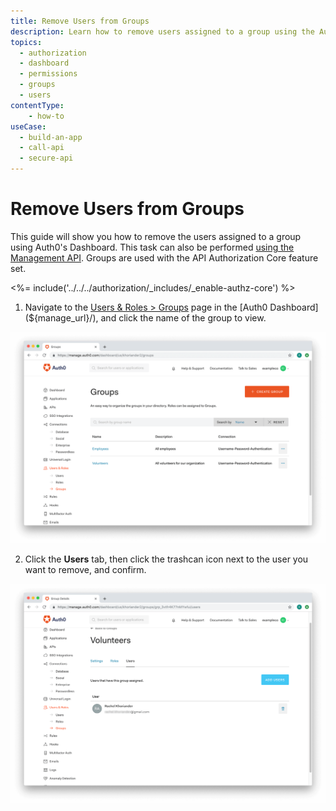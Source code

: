 ```yaml
---
title: Remove Users from Groups
description: Learn how to remove users assigned to a group using the Auth0 Management Dashboard. For use with Auth0's API Authorization Core feature set.
topics:
  - authorization
  - dashboard
  - permissions
  - groups
  - users
contentType: 
    - how-to
useCase:
  - build-an-app
  - call-api
  - secure-api
---
```

# Remove Users from Groups

This guide will show you how to remove the users assigned to a group using Auth0's Dashboard. This task can also be performed [using the Management API](/api/management/guides/groups/remove-group-users). Groups are used with the API Authorization Core feature set.

<%= include('../../../authorization/_includes/_enable-authz-core') %>

1. Navigate to the [Users & Roles > Groups](${manage_url}/#/groups) page in the [Auth0 Dashboard](${manage_url}/), and click the name of the group to view.

![Select Group](/media/articles/dashboard/guides/group-list-added.png)

2. Click the **Users** tab, then click the trashcan icon next to the user you want to remove, and confirm.

![View Users](/media/articles/dashboard/guides/group-def-users.png)
